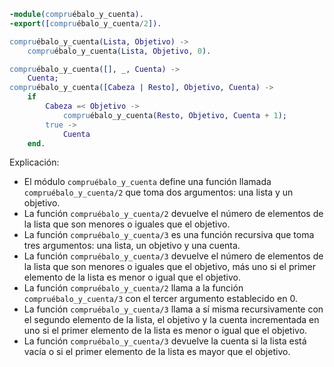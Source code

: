 ```erlang
-module(compruébalo_y_cuenta).
-export([compruébalo_y_cuenta/2]).

compruébalo_y_cuenta(Lista, Objetivo) ->
    compruébalo_y_cuenta(Lista, Objetivo, 0).

compruébalo_y_cuenta([], _, Cuenta) ->
    Cuenta;
compruébalo_y_cuenta([Cabeza | Resto], Objetivo, Cuenta) ->
    if
        Cabeza =< Objetivo ->
            compruébalo_y_cuenta(Resto, Objetivo, Cuenta + 1);
        true ->
            Cuenta
    end.
```

Explicación:

* El módulo `compruébalo_y_cuenta` define una función llamada `compruébalo_y_cuenta/2` que toma dos argumentos: una lista y un objetivo.
* La función `compruébalo_y_cuenta/2` devuelve el número de elementos de la lista que son menores o iguales que el objetivo.
* La función `compruébalo_y_cuenta/3` es una función recursiva que toma tres argumentos: una lista, un objetivo y una cuenta.
* La función `compruébalo_y_cuenta/3` devuelve el número de elementos de la lista que son menores o iguales que el objetivo, más uno si el primer elemento de la lista es menor o igual que el objetivo.
* La función `compruébalo_y_cuenta/2` llama a la función `compruébalo_y_cuenta/3` con el tercer argumento establecido en 0.
* La función `compruébalo_y_cuenta/3` llama a sí misma recursivamente con el segundo elemento de la lista, el objetivo y la cuenta incrementada en uno si el primer elemento de la lista es menor o igual que el objetivo.
* La función `compruébalo_y_cuenta/3` devuelve la cuenta si la lista está vacía o si el primer elemento de la lista es mayor que el objetivo.